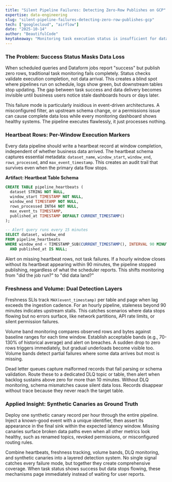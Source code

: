 ```yaml
---
title: "Silent Pipeline Failures: Detecting Zero-Row Publishes on GCP"
expertise: data-engineering
slug: "silent-pipeline-failures-detecting-zero-row-publishes-gcp"
tech: ["googlecloud", "airflow"]
date: "2025-10-14"
author: "BeautifulCode"
keytakeaway: "Monitoring task execution status is insufficient for data pipelines; layer heartbeat rows, freshness SLIs, volume bands, DLQ backlog alerts, and synthetic canaries to detect zero-row publishes before they become business incidents."
---
```


### The Problem: Success Status Masks Data Loss

When scheduled queries and Dataform jobs report "success" but publish zero rows, traditional task monitoring fails completely. Status checks validate execution completion, not data arrival. This creates a blind spot where pipelines run on schedule, logs show green, but downstream tables stop updating. The gap between task success and data delivery becomes invisible until business users notice stale dashboards hours or days later.

This failure mode is particularly insidious in event-driven architectures. A misconfigured filter, an upstream schema change, or a permissions issue can cause complete data loss while every monitoring dashboard shows healthy systems. The pipeline executes flawlessly, it just processes nothing.

### Heartbeat Rows: Per-Window Execution Markers

Every data pipeline should write a heartbeat record at window completion, independent of whether business data arrived. The heartbeat schema captures essential metadata: `dataset_name`, `window_start`, `window_end`, `rows_processed`, and `max_event_timestamp`. This creates an audit trail that survives even when the primary data flow stops.

**Artifact: Heartbeat Table Schema**

```sql
CREATE TABLE pipeline_heartbeats (
  dataset STRING NOT NULL,
  window_start TIMESTAMP NOT NULL,
  window_end TIMESTAMP NOT NULL,
  rows_processed INT64 NOT NULL,
  max_event_ts TIMESTAMP,
  published_at TIMESTAMP DEFAULT CURRENT_TIMESTAMP()
);

-- Alert query runs every 15 minutes
SELECT dataset, window_end
FROM pipeline_heartbeats
WHERE window_end < TIMESTAMP_SUB(CURRENT_TIMESTAMP(), INTERVAL 90 MINUTE)
  AND published_at IS NULL;
```

Alert on missing heartbeat rows, not task failures. If a hourly window closes without its heartbeat appearing within 90 minutes, the pipeline stopped publishing, regardless of what the scheduler reports. This shifts monitoring from "did the job run?" to "did data land?"

### Freshness and Volume: Dual Detection Layers

Freshness SLIs track `MAX(event_timestamp)` per table and page when lag exceeds the ingestion cadence. For an hourly pipeline, staleness beyond 90 minutes indicates upstream stalls. This catches scenarios where data stops flowing but no errors surface, like network partitions, API rate limits, or silent permission failures.

Volume band monitoring compares observed rows and bytes against baseline ranges for each time window. Establish acceptable bands (e.g., 70-130% of historical average) and alert on breaches. A sudden drop to zero rows triggers immediately, but gradual underloads become visible too. Volume bands detect partial failures where some data arrives but most is missing.

Dead letter queues capture malformed records that fail parsing or schema validation. Route these to a dedicated DLQ topic or table, then alert when backlog sustains above zero for more than 10 minutes. Without DLQ monitoring, schema mismatches cause silent data loss. Records disappear without trace because they never reach the target table.

### Applied Insight: Synthetic Canaries as Ground Truth

Deploy one synthetic canary record per hour through the entire pipeline. Inject a known-good event with a unique identifier, then assert its appearance in the final sink within the expected latency window. Missing canaries surface broken data paths even when all other metrics look healthy, such as renamed topics, revoked permissions, or misconfigured routing rules.

Combine heartbeats, freshness tracking, volume bands, DLQ monitoring, and synthetic canaries into a layered detection system. No single signal catches every failure mode, but together they create comprehensive coverage. When task status shows success but data stops flowing, these mechanisms page immediately instead of waiting for user reports.
